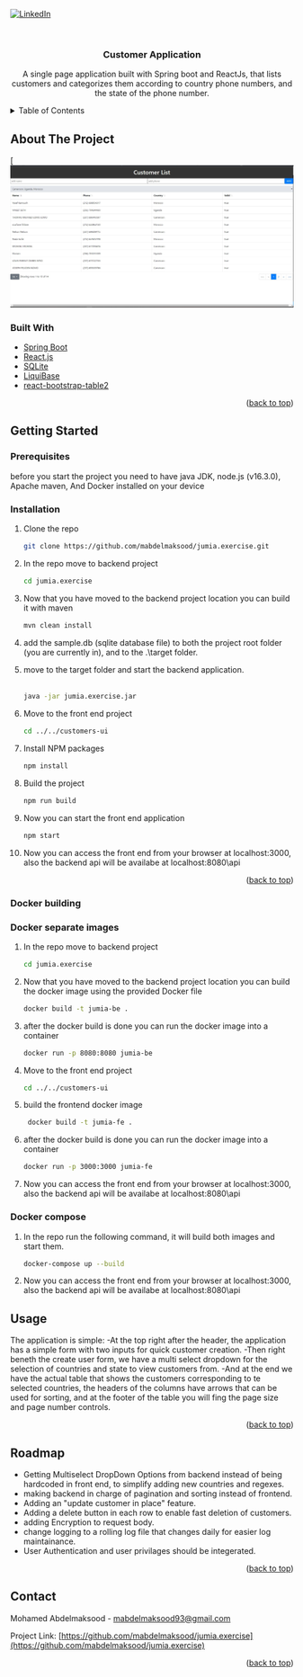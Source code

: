 <div id="top"></div>

[![LinkedIn][linkedin-shield]][linkedin-url]

<br />

<h3 align="center">Customer Application</h3>

  <p align="center">
    A single page application built with Spring boot and ReactJs,
    that lists customers and categorizes them according to country phone numbers,
    and the state of the phone number.
  </p>
</div>



<!-- TABLE OF CONTENTS -->
<details>
  <summary>Table of Contents</summary>
  <ol>
    <li>
      <a href="#about-the-project">About The Project</a>
      <ul>
        <li><a href="#built-with">Built With</a></li>
      </ul>
    </li>
    <li>
      <a href="#getting-started">Getting Started</a>
      <ul>
        <li><a href="#prerequisites">Prerequisites</a></li>
        <li><a href="#installation">Installation</a></li>
		<li><a href="#docker-building">Docker building</a></li>
		<li><a href="#docker-separate-images">Docker separate images</a></li>
		<li><a href="#docker-compose">Docker compose</a></li>
	  </ul>
    </li>
    <li><a href="#usage">Usage</a></li>
    <li><a href="#roadmap">Roadmap</a></li>
    <li><a href="#contact">Contact</a></li>
  </ol>
</details>



<!-- ABOUT THE PROJECT -->
## About The Project
[![Product Name Screen Shot][product-screenshot]


### Built With

* [Spring Boot](https://spring.io/projects/spring-boot)
* [React.js](https://reactjs.org/)
* [SQLite](https://www.sqlite.org/index.html)
* [LiquiBase](https://www.liquibase.org/)
* [react-bootstrap-table2](https://react-bootstrap-table.github.io/react-bootstrap-table2/)

<p align="right">(<a href="#top">back to top</a>)</p>



<!-- GETTING STARTED -->
## Getting Started

### Prerequisites

before you start the project you need to have java JDK, node.js (v16.3.0), Apache maven, And Docker installed on your device

### Installation


1. Clone the repo
   ```sh
   git clone https://github.com/mabdelmaksood/jumia.exercise.git
   ```
2. In the repo move to backend project
	```sh
	cd jumia.exercise
	```
3. Now that you have moved to the backend project location you can build it with maven
	```sh
	mvn clean install
	```
4. add the sample.db (sqlite database file) to both the project root folder (you are currently in), and to the .\target folder.

5. move to the target folder and start the backend application.
	```sh
	
	java -jar jumia.exercise.jar
	```
6. Move to the front end project
	```sh
	cd ../../customers-ui
	```
7. Install NPM packages
   ```sh
   npm install
   ```
8. Build the project 
   ```sh
   npm run build
   ```
9. Now you can start the front end application
	```sh
	npm start
	```
10. Now you can access the front end from your browser at localhost:3000, also the backend api will be availabe at localhost:8080\api
<p align="right">(<a href="#top">back to top</a>)</p>

### Docker building
### Docker separate images

1. In the repo move to backend project
	```sh
	cd jumia.exercise
	```
2. Now that you have moved to the backend project location you can build the docker image using the provided Docker file
	```sh
	docker build -t jumia-be .
	```

3. after the docker build is done you can run the docker image into a container
	```sh
	docker run -p 8080:8080 jumia-be
	```
6. Move to the front end project
	```sh
	cd ../../customers-ui
	```
7. build the frontend docker image
   ```sh
	docker build -t jumia-fe .  
   ```
8. after the docker build is done you can run the docker image into a container 
   ```sh
   docker run -p 3000:3000 jumia-fe
   ```
9. Now you can access the front end from your browser at localhost:3000, also the backend api will be availabe at localhost:8080\api

### Docker compose

1. In the repo run the following command, it will build both images and start them.
	```sh
	docker-compose up --build   
	```
2. Now you can access the front end from your browser at localhost:3000, also the backend api will be availabe at localhost:8080\api


<!-- USAGE EXAMPLES -->
## Usage

The application is simple:
 -At the top right after the header, the application has a simple form with two inputs for quick customer creation.
 -Then right beneth the create user form, we have a multi select dropdown for the selection of countries and state to view customers from.
 -And at the end we have the actual table that shows the customers corresponding to te selected countries, the headers of the columns have arrows that can be used for sorting, and at the footer of the table you will fing the page size and page number controls.

<p align="right">(<a href="#top">back to top</a>)</p>



<!-- ROADMAP -->
## Roadmap

- Getting Multiselect DropDown Options from backend instead of being hardcoded in front end, to simplify adding new countries and regexes.
- making backend in charge of pagination and sorting instead of frontend.
- Adding an "update customer in place" feature.
- Adding a delete button in each row to enable fast deletion of customers.
- adding Encryption to request body.
- change logging to a rolling log file that changes daily for easier log maintainance.
- User Authentication and user privilages should be integerated.


<p align="right">(<a href="#top">back to top</a>)</p>



<!-- CONTACT -->
## Contact

Mohamed Abdelmaksood  - mabdelmaksood93@gmail.com

Project Link: [https://github.com/mabdelmaksood/jumia.exercise](https://github.com/mabdelmaksood/jumia.exercise)

<p align="right">(<a href="#top">back to top</a>)</p>

[linkedin-shield]: https://img.shields.io/badge/-LinkedIn-black.svg?style=for-the-badge&logo=linkedin&colorB=555
[linkedin-url]: https://www.linkedin.com/in/mohamed-abdelmaksoud-sw-engineer/
[product-screenshot]:  screenshot.JPG

